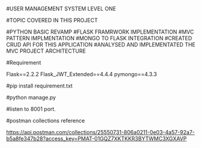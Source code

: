 #USER MANAGEMENT SYSTEM LEVEL ONE

#TOPIC COVERED IN THIS PROJECT 

#PYTHON BASIC REVAMP 
#FLASK FRAMRWORK IMPLEMENTATION
#MVC PATTERN IMPLMENTATION
#MONGO TO FLASK INTEGRATION
#CREATED CRUD API FOR THIS APPLICATION
#ANALYSED AND IMPLEMENTATED THE MVC PROJECT ARCHITECTURE

#Requirement 

Flask==2.2.2
Flask_JWT_Extended==4.4.4
pymongo==4.3.3

#pip install requirement.txt 

#python manage.py

#listen to 8001 port.

#postman collections reference

https://api.postman.com/collections/25550731-806a0211-0e03-4a57-92a7-b5a8fe347b28?access_key=PMAT-01GQZ7XKTKKR3BYTWMC3XGXAVP


